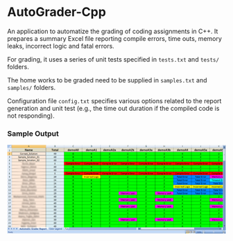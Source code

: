 # AutoGrader-Cpp
An application to automatize the grading of coding assignments in C++. It prepares a summary
Excel file reporting compile errors, time outs, memory leaks, incorrect logic and fatal errors. 

For grading, it uses a series of unit tests specified in ```tests.txt``` and ```tests/``` folders. 

The home works to be graded need to be supplied in ```samples.txt``` and ```samples/``` folders. 

Configuration file ```config.txt``` specifies various options related to the report generation and unit test (e.g., the time out duration if the compiled code is not responding). 

### Sample Output

<img src="sample_output.png">
